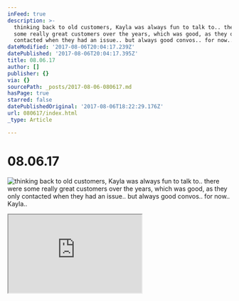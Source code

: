 ```yaml
---
inFeed: true
description: >-
  thinking back to old customers, Kayla was always fun to talk to.. there were
  some really great customers over the years, which was good, as they only
  contacted when they had an issue.. but always good convos.. for now.. Kayla..
dateModified: '2017-08-06T20:04:17.239Z'
datePublished: '2017-08-06T20:04:17.395Z'
title: 08.06.17
author: []
publisher: {}
via: {}
sourcePath: _posts/2017-08-06-080617.md
hasPage: true
starred: false
datePublishedOriginal: '2017-08-06T18:22:29.176Z'
url: 080617/index.html
_type: Article

---
```

# 08.06.17
![thinking back to old customers, Kayla was always fun to talk to.. there were some really great customers over the years, which was good, as they only contacted when they had an issue.. but always good convos.. for now.. Kayla..](https://the-grid-user-content.s3-us-west-2.amazonaws.com/bd1ec733-ada9-4c62-aec8-b5d41978a740.png)

<iframe src="https://the-grid.github.io/ed-userhtml/?g=eJxdkNGKwjAQRX-lBNxH0yor6hplv6Rkk6kJpp0wM6H499tNHxZ9nMPhcJlLHMiO0MzRSzCqa9uNagLEe5DlOhxUw44wpTjdjZpQNVX_QfJAK2ByRgWRzGet5y1jmbxLWPzW4ahzsk8gfSuUTJU2-2-tbY7vopB1D9a7_bHdnT677sOO-cthQjJw8oMfKrBFsP9rGqECFYXooSdIVsCbwSZeMQec-yU8wiT8b1dceBn_iggy8iLWgLpe9PqX6y9ua2dM" height="176" style=""></iframe>